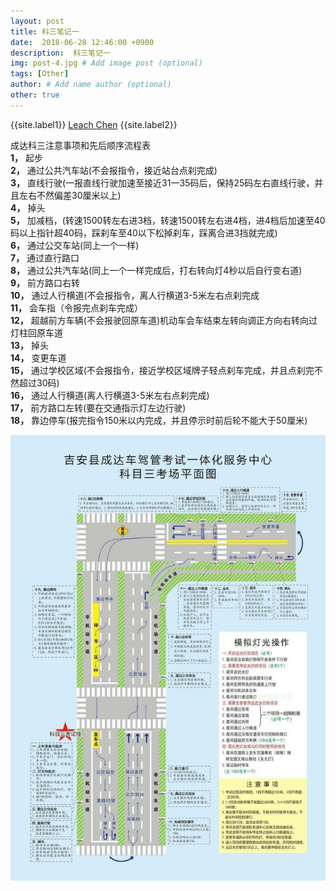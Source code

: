 ```yaml
---
layout: post
title: 科三笔记一
date:  2018-06-28 12:46:00 +0900  
description:  科三笔记一
img: post-4.jpg # Add image post (optional)
tags: [Other]
author: # Add name author (optional)
other: true
---
```


{{site.label1}} <a href="https://leach-chen.github.io/" target="\_blank">Leach Chen</a> {{site.label2}}

成达科三注意事项和先后顺序流程表 <br>
**1，** 起步 <br>
**2，** 通过公共汽车站(不会报指令，接近站台点刹完成) <br>
**3，** 直线行驶(一报直线行驶加速至接近31一35码后，保持25码左右直线行驶，并且左右不然偏差30厘米以上) <br>
**4，** 掉头 <br>
**5，** 加减档，(转速1500转左右进3档，转速1500转左右进4档，进4档后加速至40码以上指针超40码，踩刹车至40以下松掉刹车，踩离合进3挡就完成) <br>
**6，** 通过公交车站(同上一个一样) <br>
**7，** 通过直行路口 <br>
**8，** 通过公共汽车站(同上一个一样完成后，打右转向灯4秒以后自行变右道) <br>
**9，** 前方路口右转 <br>
**10，** 通过人行横道(不会报指令，离人行横道3-5米左右点刹完成 <br>
**11，** 会车指（令报完点刹车完成） <br>
**12，** 超越前方车辆(不会报驶回原车道)机动车会车结束左转向调正方向右转向过灯柱回原车道 <br>
**13，** 掉头 <br>
**14，** 变更车道 <br>
**15，** 通过学校区域(不会报指令，接近学校区域牌子轻点刹车完成，并且点刹完不然超过30码) <br>
**16，** 通过人行横道(离人行横道3-5米左右点刹完成) <br>
**17，** 前方路口左转(要在交通指示灯左边行驶) <br>
**18，** 靠边停车(报完指令150米以内完成，并且停示时前后轮不能大于50厘米) <br>

<img src="/assets/img/blog/other/jiaolian/1.jpg"/>
